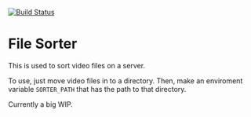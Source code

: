 [![Build Status](https://travis-ci.com/TheShed412/file-sorter.svg?branch=development)](https://travis-ci.com/TheShed412/file-sorter)

# File Sorter
This is used to sort video files on a server.

To use, just move video files in to a directory. Then, make an enviroment variable `SORTER_PATH` that has the path to that directory.

Currently a big WIP.